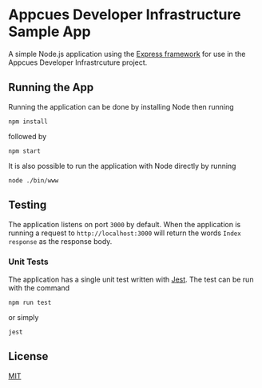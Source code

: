 # Appcues Developer Infrastructure Sample App
A simple Node.js application using the [Express framework](https://github.com/expressjs/express) for use in the Appcues Developer Infrastrcuture project.
## Running the App
Running the application can be done by installing Node then running
```
npm install
```
followed by
```
npm start
```

It is also possible to run the application with Node directly by running 

```
node ./bin/www
```
## Testing 
The application listens on port `3000` by default. When the application is running a request to `http://localhost:3000` will return the words `Index response` as the response body.
### Unit Tests
The application has a single unit test written with [Jest](https://github.com/facebook/jest).
The test can be run with the command
```
npm run test
```
or simply
```
jest
```
## License
[MIT](./LICENSE)
